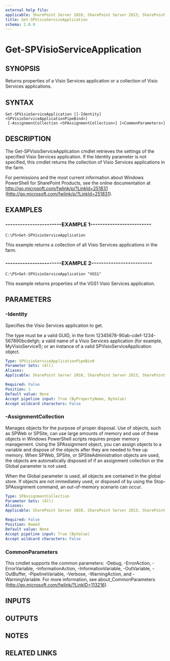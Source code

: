 ```yaml
---
external help file: 
applicable: SharePoint Server 2010, SharePoint Server 2013, SharePoint Server 2016
title: Get-SPVisioServiceApplication
schema: 2.0.0
---
```


# Get-SPVisioServiceApplication

## SYNOPSIS
Returns properties of a Visio Services application or a collection of Visio Services applications.

## SYNTAX

```
Get-SPVisioServiceApplication [[-Identity] <SPVisioServiceApplicationPipeBind>]
 [-AssignmentCollection <SPAssignmentCollection>] [<CommonParameters>]
```

## DESCRIPTION
The Get-SPVisioServiceApplication cmdlet retrieves the settings of the specified Visio Services application.
If the Identity parameter is not specified, this cmdlet returns the collection of Visio Services applications in the farm.

For permissions and the most current information about Windows PowerShell for SharePoint Products, see the online documentation at http://go.microsoft.com/fwlink/p/?LinkId=251831 (http://go.microsoft.com/fwlink/p/?LinkId=251831).

## EXAMPLES

### -----------------------EXAMPLE 1------------------------- 
```
C:\PS>Get-SPVisioServiceApplication
```

This example returns a collection of all Visio Services applications in the farm.

### -----------------------EXAMPLE 2------------------------- 
```
C:\PS>Get-SPVisioServiceApplication "VGS1"
```

This example returns properties of the VGS1  Visio Services application.

## PARAMETERS

### -Identity
Specifies the Visio Services application to get.

The type must be a valid GUID, in the form 12345678-90ab-cdef-1234-567890bcdefgh; a valid name of a Visio Services application (for example, MyVisioService1); or an instance of a valid SPVisioServiceApplication object.

```yaml
Type: SPVisioServiceApplicationPipeBind
Parameter Sets: (All)
Aliases: 
Applicable: SharePoint Server 2010, SharePoint Server 2013, SharePoint Server 2016

Required: False
Position: 1
Default value: None
Accept pipeline input: True (ByPropertyName, ByValue)
Accept wildcard characters: False
```

### -AssignmentCollection
Manages objects for the purpose of proper disposal.
Use of objects, such as SPWeb or SPSite, can use large amounts of memory and use of these objects in Windows PowerShell scripts requires proper memory management.
Using the SPAssignment object, you can assign objects to a variable and dispose of the objects after they are needed to free up memory.
When SPWeb, SPSite, or SPSiteAdministration objects are used, the objects are automatically disposed of if an assignment collection or the Global parameter is not used.

When the Global parameter is used, all objects are contained in the global store.
If objects are not immediately used, or disposed of by using the Stop-SPAssignment command, an out-of-memory scenario can occur.

```yaml
Type: SPAssignmentCollection
Parameter Sets: (All)
Aliases: 
Applicable: SharePoint Server 2010, SharePoint Server 2013, SharePoint Server 2016

Required: False
Position: Named
Default value: None
Accept pipeline input: True (ByValue)
Accept wildcard characters: False
```

### CommonParameters
This cmdlet supports the common parameters: -Debug, -ErrorAction, -ErrorVariable, -InformationAction, -InformationVariable, -OutVariable, -OutBuffer, -PipelineVariable, -Verbose, -WarningAction, and -WarningVariable. For more information, see about_CommonParameters (http://go.microsoft.com/fwlink/?LinkID=113216).

## INPUTS

## OUTPUTS

## NOTES

## RELATED LINKS


